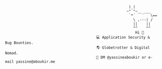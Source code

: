                                                              )_(
                                                            ~° °~__ ___
                                                             `*´   ´   \==
                                                               \ ,---| /
                                                               ||    ||    
                                                               ^^    ^^                  
                                                                Hi 👋                                                      
                                              💻 Application Security & Bug Bounties.
                                              🌎 Globetrotter & Digital Nomad.
                                              📩 DM @yassineaboukir or e-mail yassine@aboukir.me





